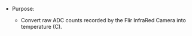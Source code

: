 * Purpose:
  
  - Convert raw ADC counts recorded by the Flir InfraRed Camera into temperature (C).

